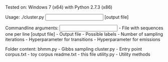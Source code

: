 Tested on: Windows 7 (x64) with Python 2.7.3 (x86)

Usage: ./cluster.py <input file> [output file] <number of labels> <number of iterations> <alpha> <beta>

Commandline arguments:
<input file> - File with sequences one per line
[output file] - Output file
<number of labels> - Possible labels
<number of iterations> - Number of sampling iterations
<alpha> - Hyperparameter for transitions
<beta> - Hyperparameter for emissions

Folder content:
bhmm.py - Gibbs sampling
cluster.py - Entry point
corpus.txt - toy corpus
readme.txt - this file
utility.py - Utility methods
